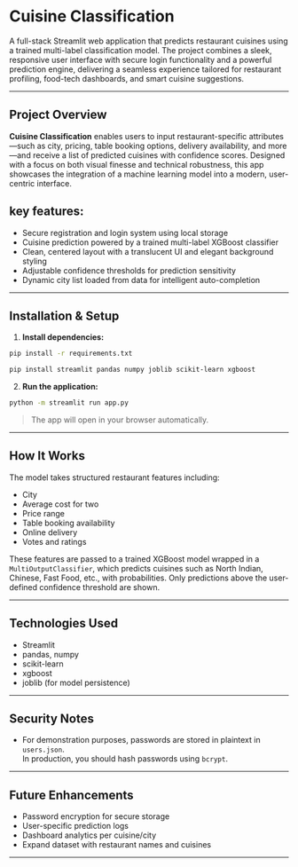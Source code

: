 # Cuisine Classification

A full-stack Streamlit web application that predicts restaurant cuisines using a trained multi-label classification model. The project combines a sleek, responsive user interface with secure login functionality and a powerful prediction engine, delivering a seamless experience tailored for restaurant profiling, food-tech dashboards, and smart cuisine suggestions.

---

##  Project Overview

**Cuisine Classification** enables users to input restaurant-specific attributes—such as city, pricing, table booking options, delivery availability, and more—and receive a list of predicted cuisines with confidence scores. Designed with a focus on both visual finesse and technical robustness, this app showcases the integration of a machine learning model into a modern, user-centric interface.

## key features:

-  Secure registration and login system using local storage  
-  Cuisine prediction powered by a trained multi-label XGBoost classifier  
-  Clean, centered layout with a translucent UI and elegant background styling  
-  Adjustable confidence thresholds for prediction sensitivity  
-  Dynamic city list loaded from data for intelligent auto-completion

---



## Installation & Setup

1. **Install dependencies:**

```bash
pip install -r requirements.txt
```

```bash
pip install streamlit pandas numpy joblib scikit-learn xgboost
```

2. **Run the application:**

```bash
python -m streamlit run app.py
```

> The app will open in your browser automatically.

---

## How It Works

The model takes structured restaurant features including:

- City
- Average cost for two
- Price range
- Table booking availability
- Online delivery
- Votes and ratings

These features are passed to a trained XGBoost model wrapped in a `MultiOutputClassifier`, which predicts cuisines such as North Indian, Chinese, Fast Food, etc., with probabilities. Only predictions above the user-defined confidence threshold are shown.

---

## Technologies Used

- Streamlit
- pandas, numpy
- scikit-learn
- xgboost
- joblib (for model persistence)

---

##  Security Notes

- For demonstration purposes, passwords are stored in plaintext in `users.json`.  
  In production, you should hash passwords using `bcrypt`.

---

##  Future Enhancements

-  Password encryption for secure storage  
-  User-specific prediction logs  
-  Dashboard analytics per cuisine/city  
-  Expand dataset with restaurant names and cuisines

---

